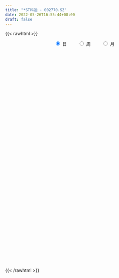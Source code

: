 ```yaml
---
title: "*ST科迪 - 002770.SZ"
date: 2022-05-26T16:55:44+08:00
draft: false
---
```

{{< rawhtml >}}
    <div style="text-align: center">
        <label style="padding: 1rem;"><input style="margin-right: .5rem" type="radio" name="period" value="D" checked onclick="period_change(this)">日</label>
        <label style="padding: 1rem;"><input style="margin-right: .5rem" type="radio" name="period" value="W" onclick="period_change(this)">周</label>
        <label style="padding: 1rem;"><input style="margin-right: .5rem" type="radio" name="period" value="M" onclick="period_change(this)">月</label>
    </div>
    <div id="chart" style="height: 700px;"></div> 
    <script type="text/javascript">
        const D_v = [168601.2,218138.7,307814.3,368670.0,354710.2,299009.5,203333.88,238579.0,275715.15,50615.0,331348.0,201659.7,149777.2,147146.2,194572.8,158052.43,66102.0,224620.72,128898.9,191070.9,99382.6,76929.7,175566.52,99431.6,132777.8,96941.7,96250.2,125058.7,139325.8,190133.6,111905.7,143999.5,133105.3,250580.22,255108.6,124497.6,126776.0,140680.9,125120.2,205836.2,156784.8,168699.6,28488.0,509332.7,363238.52,281366.3,182934.1,169193.87,132467.57,100066.39,131909.92,170120.59,160186.07,139781.32,135733.53,162391.92,136300.4,145830.8,141761.34,127126.9,121539.24,72033.54,82866.6,114071.68,113685.11,114493.64,133928.6,122458.84,69357.52,73663.53,97227.86,137299.86,82950.6,94032.9,65564.3,72502.3,94495.8,72426.2,104722.8,81640.3,95528.7,204313.79,122707.39,90309.89,89316.98,146468.8,88565.9,167223.6,162704.07,132994.6,165119.0,127913.0,136342.47,79186.6,147395.2,146753.3,109904.1,116156.0,110666.77,499272.0,189247.57,145807.3,91955.3,155148.5,155846.8,187959.94,189709.0,116662.0,148745.4,58682.61,61249.9,78618.8,151590.0,105430.2,142072.6,298716.31,189745.1,139055.3,261366.81,177215.0,153094.0,310816.54,190075.2,300214.24,320401.88,222454.94,299374.2,168365.3,246074.8,194334.8,272962.24,190723.98,680981.72,241319.99,511195.08,507924.8,328240.9,215330.01,364817.2,257218.1,285819.72,207217.42,134721.9,255265.02,261007.2,190302.79,142280.3,159576.32,146644.6,416161.07,181117.82,235989.62,168796.8,240810.38,229013.3,264846.0,149151.2,154050.24,151575.8,145563.56,118041.4,161467.6,108070.4,149748.3,78798.64,94806.4,330686.84,163727.88,110142.0,116927.0,88043.0,167251.1,43488.1,9464.1,774193.41,409714.59,169096.31,404210.25,110161.0,463837.7,92554.6,420183.0,240533.0,369119.58,272501.16,233243.9,143300.3,91344.6,231672.11,137705.9,167882.1,272788.0,105880.9,145771.7,90220.3,96429.9,181329.4,219424.4,107076.2,93128.1,152504.6,84472.8,74802.2,103892.88,121636.96,157196.1,80186.66,76431.5,103446.2,77467.6,51424.0,100403.96,75209.8,119622.4,134850.1,128973.76,108462.7,61278.8,106512.0,108631.7,91895.4,86651.5,87331.3,71639.0,59281.0,77479.4,66365.3,58977.9,106598.1,143229.7,92432.1,91098.2,57914.3,239674.5,194212.1,117495.6,71011.4,76689.0,63510.9,86065.3,55464.7,90997.2,73328.7,164294.2,141304.59,37917.36,192307.6,153578.2,161454.89,207799.4]
const D_histogram = [0.0,0.0031908832,0.0113980893,0.0133587426,0.0176527161,0.012933012,0.0059725303,-0.0020411601,-0.0109284147,-0.0217869398,-0.0230513142,-0.0220125013,-0.0188962041,-0.0158744263,-0.0111195872,-0.0055024114,-0.0072847801,-0.0135950015,-0.015999649,-0.0208992495,-0.0213145697,-0.0182107013,-0.0168513374,-0.0153418945,-0.0112298385,-0.0082291874,-0.0047873331,-0.000600281,0.0019211928,0.0077293921,0.0095319654,0.0118985539,0.0144674765,0.0214628132,0.0199679125,0.0202042927,0.0214673652,0.0194297478,0.0192149127,0.0220245595,0.0239797017,0.0233275807,0.0280422375,0.0294278564,0.0336926034,0.0279743952,0.0187877694,0.0123332001,0.0027958669,-0.0011601493,-0.0020460558,0.000957957,-0.0001413292,0.0007127012,0.0008301087,0.0023922984,0.0009436447,-0.0048710638,-0.0067246457,-0.0085356822,-0.0121201897,-0.0146862146,-0.0145313562,-0.0164751587,-0.018956737,-0.0203257348,-0.0240701804,-0.0284141831,-0.027736082,-0.0264352611,-0.0183703051,-0.0115520419,-0.0071226301,-0.0018537608,0.00111658,0.0037643459,0.006062548,0.0073691805,0.0073308479,0.0064348182,0.0063098591,0.0079367144,0.0099200246,0.0088092925,0.0083501294,0.0108571021,0.011876143,0.0150729722,0.0168801531,0.0183212971,0.0149484749,0.0099774434,0.006795241,0.0048855705,0.0019479414,0.0017064466,0.0018872533,0.002318971,0.002880038,-0.0035337406,-0.0063168227,-0.0073021402,-0.0077305351,-0.0103224918,-0.0141111253,-0.0101227479,-0.0078276626,-0.0066963714,-0.0095294486,-0.0108480213,-0.0117616619,-0.0097940906,-0.0035487456,0.0012294623,0.0029202834,0.0102388183,0.0098287065,0.0090407621,0.0125039357,0.012039817,0.0103873896,0.0131585144,0.0134215651,0.0190881665,0.0175902242,0.0129164709,0.0026386876,-0.0010461793,0.0015113473,-0.0017286788,0.0024202917,0.0116157066,0.0170838553,0.0262720051,0.0378884191,0.0362916289,0.0302431086,0.0318632996,0.0253690015,0.0198149093,0.0087143461,0.00427206,-0.0002410483,0.0037348836,0.0070710542,0.0034334646,-0.0024777501,-0.0056694461,-0.0114436012,-0.0223366784,-0.0275199576,-0.0275136531,-0.026744946,-0.0229250129,-0.0147879204,-0.0158249506,-0.0167781224,-0.013761466,-0.0128506076,-0.0139162587,-0.0154949899,-0.0185535872,-0.018508052,-0.0222206997,-0.0216618688,-0.0190438575,-0.0228871472,-0.0273357359,-0.0274009718,-0.022738405,-0.0178578438,-0.0130557932,-0.0021431598,0.0126704715,0.0284855625,0.030632662,0.0380704429,0.0489858259,0.0613970515,0.0624681096,0.0683582024,0.0672315527,0.0533164749,0.0326319671,0.0253070456,0.0139184257,0.0075679889,-0.0004143741,-0.0051711439,-0.003177794,-0.0047089715,-0.0153781979,-0.0196934483,-0.0152878153,-0.0126321511,-0.0060783434,-0.0012400223,-0.0053858613,-0.0111041306,-0.0149301926,-0.0224410714,-0.0228821686,-0.0220076708,-0.0209424428,-0.021042131,-0.0262860175,-0.0254849106,-0.0253460654,-0.021742763,-0.0180218707,-0.0156576084,-0.0167846138,-0.0180880131,-0.0225833035,-0.0294302634,-0.024561665,-0.0208455169,-0.021189881,-0.0284801837,-0.0288279816,-0.0241022383,-0.0125602354,-0.0043422994,0.0039239815,0.0098637584,0.0089060603,0.0100368302,0.0079272222,0.0147281322,0.0190657794,0.0177595999,0.0212402699,0.0236613111,0.0265137071,0.0307028636,0.0258676457,0.0225905802,0.0159431987,0.0106863806,0.0046378254,0.0022285893,0.0047743311,0.0064523637,-0.0020887881,-0.0153062715,-0.0147726044,-0.0222068812,-0.0335568032,-0.0466895114,-0.0480194261]
const D_fast = [0.0,0.003988604,0.0150453324,0.0203456714,0.029052824,0.0275663728,0.0220990237,0.0135750433,0.001955685,-0.0143495751,-0.021376778,-0.0258410905,-0.0274488443,-0.0283956731,-0.0264207307,-0.0221791578,-0.0257827215,-0.0354916933,-0.0418962531,-0.052020666,-0.0577646286,-0.0592134354,-0.0620669059,-0.0643929366,-0.0630883403,-0.062144986,-0.059899965,-0.0558629831,-0.0528612112,-0.0451206638,-0.0409350992,-0.0355938722,-0.0294080805,-0.0170470404,-0.013549963,-0.0082625096,-0.0016325959,0.0011872237,0.0057761168,0.0140919035,0.0220419711,0.0272217452,0.0389469614,0.0476895444,0.0603774422,0.0616528329,0.0571631495,0.0537918801,0.0449535137,0.0407074601,0.0393100397,0.0425535417,0.0414189232,0.042451129,0.0427760636,0.0449363279,0.0437235854,0.0366911109,0.0331563676,0.0292114106,0.0225968556,0.0163592771,0.0128812965,0.0068187043,-0.0004020583,-0.0068524898,-0.0166144805,-0.0280620289,-0.0343179483,-0.0396259427,-0.036153563,-0.0322233103,-0.029574556,-0.0247691269,-0.0215196411,-0.0179307887,-0.0141169496,-0.010968022,-0.0091736427,-0.0084609677,-0.0070084621,-0.0033974282,0.0010658881,0.0021574791,0.0037858484,0.0090070967,0.0129951733,0.0199602456,0.0259874647,0.032008933,0.0323732295,0.0298965589,0.0284131667,0.0277248889,0.0252742451,0.0254593619,0.026111982,0.0271234425,0.0284045189,0.0211073051,0.0167450174,0.0139341649,0.0115731362,0.0064005565,-0.0009158583,0.0005418321,0.0008800017,0.0003372001,-0.0048782393,-0.0089088173,-0.0127628734,-0.0132438247,-0.0078856661,-0.0028000927,-0.0003792007,0.0094990388,0.0115461036,0.0130183497,0.0196075072,0.0221533428,0.0230977627,0.0291585161,0.0327769581,0.0432156011,0.0461152149,0.0446705793,0.0350524679,0.0311060562,0.0340414197,0.0303692238,0.0351232673,0.0472226088,0.0569617213,0.0727178725,0.0938063912,0.1012825083,0.1027947651,0.112380781,0.1122287333,0.1116283684,0.1027063918,0.0993321207,0.0947587502,0.099668403,0.1047723372,0.1019931137,0.0954624615,0.090853404,0.0822183486,0.0657411018,0.0536778332,0.0468057244,0.040888195,0.0389768749,0.0434169873,0.0384237194,0.033276017,0.0328523069,0.0305505135,0.0260057977,0.0205533189,0.0128563248,0.0082748471,-0.0009929755,-0.0058496118,-0.0079925649,-0.0175576414,-0.028840164,-0.0357556429,-0.0367776774,-0.0363615771,-0.0348234748,-0.0244466314,-0.0064653823,0.0164710994,0.0262763645,0.043231756,0.0663935955,0.094154084,0.1108421696,0.133821813,0.1495030514,0.1489170923,0.1363905763,0.1353924161,0.1274834027,0.1230249632,0.1149390066,0.1088894509,0.1100883522,0.1073799318,0.092866156,0.0836275435,0.0842112227,0.0837088491,0.088743071,0.0932713865,0.0877790822,0.0792847802,0.0717261701,0.0586050234,0.052443384,0.0478159642,0.0436455815,0.0382853606,0.0264699697,0.0208998489,0.0147021777,0.0128697894,0.0120852141,0.0105350743,0.0052119154,-0.0006134872,-0.0107546034,-0.0249591292,-0.026230947,-0.0277261781,-0.0333680125,-0.0477783611,-0.0553331544,-0.0566329708,-0.0482310266,-0.0410986655,-0.0318513893,-0.0234456727,-0.0221768557,-0.0185368783,-0.0186646808,-0.0081817377,0.0009223543,0.0040560748,0.0128468122,0.0211831813,0.030664004,0.0425288765,0.0441605699,0.0465311495,0.0438695677,0.0412843447,0.0363952459,0.0345431571,0.0382824817,0.0415736052,0.0325102563,0.0154662051,0.0123067211,-0.000679276,-0.0204183988,-0.0452234848,-0.0585582561]
const D_slow = [0.0,0.0007977208,0.0036472431,0.0069869288,0.0114001078,0.0146333608,0.0161264934,0.0156162034,0.0128840997,0.0074373647,0.0016745362,-0.0038285892,-0.0085526402,-0.0125212468,-0.0153011435,-0.0166767464,-0.0184979414,-0.0218966918,-0.025896604,-0.0311214164,-0.0364500589,-0.0410027342,-0.0452155685,-0.0490510421,-0.0518585018,-0.0539157986,-0.0551126319,-0.0552627021,-0.0547824039,-0.0528500559,-0.0504670646,-0.0474924261,-0.043875557,-0.0385098537,-0.0335178755,-0.0284668024,-0.0230999611,-0.0182425241,-0.0134387959,-0.0079326561,-0.0019377306,0.0038941645,0.0109047239,0.018261688,0.0266848389,0.0336784377,0.03837538,0.04145868,0.0421576468,0.0418676094,0.0413560955,0.0415955847,0.0415602524,0.0417384277,0.0419459549,0.0425440295,0.0427799407,0.0415621747,0.0398810133,0.0377470928,0.0347170453,0.0310454917,0.0274126526,0.023293863,0.0185546787,0.013473245,0.0074556999,0.0003521542,-0.0065818663,-0.0131906816,-0.0177832579,-0.0206712684,-0.0224519259,-0.0229153661,-0.0226362211,-0.0216951346,-0.0201794976,-0.0183372025,-0.0165044905,-0.014895786,-0.0133183212,-0.0113341426,-0.0088541364,-0.0066518133,-0.004564281,-0.0018500055,0.0011190303,0.0048872734,0.0091073116,0.0136876359,0.0174247546,0.0199191155,0.0216179257,0.0228393184,0.0233263037,0.0237529154,0.0242247287,0.0248044714,0.0255244809,0.0246410458,0.0230618401,0.0212363051,0.0193036713,0.0167230483,0.013195267,0.01066458,0.0087076644,0.0070335715,0.0046512094,0.001939204,-0.0010012115,-0.0034497341,-0.0043369205,-0.0040295549,-0.0032994841,-0.0007397795,0.0017173971,0.0039775876,0.0071035715,0.0101135258,0.0127103732,0.0160000018,0.019355393,0.0241274346,0.0285249907,0.0317541084,0.0324137803,0.0321522355,0.0325300723,0.0320979026,0.0327029756,0.0356069022,0.039877866,0.0464458673,0.0559179721,0.0649908793,0.0725516565,0.0805174814,0.0868597318,0.0918134591,0.0939920456,0.0950600606,0.0949997986,0.0959335195,0.097701283,0.0985596491,0.0979402116,0.0965228501,0.0936619498,0.0880777802,0.0811977908,0.0743193775,0.067633141,0.0619018878,0.0582049077,0.05424867,0.0500541394,0.0466137729,0.043401121,0.0399220564,0.0360483089,0.0314099121,0.0267828991,0.0212277242,0.015812257,0.0110512926,0.0053295058,-0.0015044282,-0.0083546711,-0.0140392724,-0.0185037333,-0.0217676816,-0.0223034716,-0.0191358537,-0.0120144631,-0.0043562976,0.0051613131,0.0174077696,0.0327570325,0.0483740599,0.0654636105,0.0822714987,0.0956006174,0.1037586092,0.1100853706,0.113564977,0.1154569742,0.1153533807,0.1140605947,0.1132661462,0.1120889034,0.1082443539,0.1033209918,0.099499038,0.0963410002,0.0948214144,0.0945114088,0.0931649435,0.0903889108,0.0866563627,0.0810460948,0.0753255527,0.069823635,0.0645880243,0.0593274915,0.0527559872,0.0463847595,0.0400482431,0.0346125524,0.0301070847,0.0261926826,0.0219965292,0.0174745259,0.0118287,0.0044711342,-0.001669282,-0.0068806613,-0.0121781315,-0.0192981774,-0.0265051728,-0.0325307324,-0.0356707913,-0.0367563661,-0.0357753707,-0.0333094311,-0.0310829161,-0.0285737085,-0.026591903,-0.0229098699,-0.0181434251,-0.0137035251,-0.0083934576,-0.0024781298,0.0041502969,0.0118260128,0.0182929243,0.0239405693,0.027926369,0.0305979641,0.0317574205,0.0323145678,0.0335081506,0.0351212415,0.0345990445,0.0307724766,0.0270793255,0.0215276052,0.0131384044,0.0014660265,-0.01053883]
const D_data = [['2021-04-19', 1.9, 1.91, 1.88, 1.95],['2021-04-20', 1.9, 1.96, 1.9, 1.98],['2021-04-21', 1.96, 2.06, 1.95, 2.06],['2021-04-22', 2.07, 2.02, 1.99, 2.09],['2021-04-23', 2.01, 2.08, 1.98, 2.12],['2021-04-26', 2.05, 1.98, 1.98, 2.12],['2021-04-27', 1.96, 1.93, 1.91, 1.99],['2021-04-28', 1.92, 1.88, 1.84, 1.92],['2021-04-29', 1.85, 1.82, 1.8, 1.87],['2021-05-06', 1.73, 1.73, 1.73, 1.73],['2021-05-07', 1.68, 1.8, 1.68, 1.81],['2021-05-10', 1.78, 1.81, 1.77, 1.86],['2021-05-11', 1.79, 1.83, 1.77, 1.85],['2021-05-12', 1.81, 1.83, 1.79, 1.87],['2021-05-13', 1.83, 1.86, 1.8, 1.88],['2021-05-14', 1.85, 1.89, 1.85, 1.91],['2021-05-17', 1.84, 1.8, 1.8, 1.87],['2021-05-18', 1.76, 1.71, 1.71, 1.8],['2021-05-19', 1.7, 1.72, 1.7, 1.76],['2021-05-20', 1.73, 1.65, 1.63, 1.73],['2021-05-21', 1.66, 1.67, 1.64, 1.69],['2021-05-24', 1.67, 1.7, 1.66, 1.71],['2021-05-25', 1.7, 1.67, 1.62, 1.7],['2021-05-26', 1.65, 1.66, 1.64, 1.67],['2021-05-27', 1.65, 1.69, 1.64, 1.72],['2021-05-28', 1.68, 1.68, 1.67, 1.71],['2021-05-31', 1.67, 1.69, 1.66, 1.7],['2021-06-01', 1.68, 1.71, 1.67, 1.72],['2021-06-02', 1.7, 1.7, 1.67, 1.73],['2021-06-03', 1.7, 1.76, 1.69, 1.79],['2021-06-04', 1.75, 1.73, 1.72, 1.77],['2021-06-07', 1.71, 1.75, 1.71, 1.78],['2021-06-08', 1.75, 1.77, 1.74, 1.81],['2021-06-09', 1.79, 1.86, 1.76, 1.86],['2021-06-10', 1.89, 1.78, 1.77, 1.89],['2021-06-11', 1.77, 1.81, 1.77, 1.85],['2021-06-15', 1.82, 1.84, 1.81, 1.87],['2021-06-16', 1.84, 1.81, 1.8, 1.88],['2021-06-17', 1.82, 1.84, 1.8, 1.87],['2021-06-18', 1.84, 1.9, 1.83, 1.92],['2021-06-21', 1.87, 1.92, 1.85, 1.95],['2021-06-22', 1.93, 1.91, 1.89, 1.96],['2021-06-23', 2.01, 2.01, 2.01, 2.01],['2021-06-24', 2.05, 2.01, 2.0, 2.11],['2021-06-25', 1.98, 2.09, 1.92, 2.11],['2021-06-28', 2.08, 1.99, 1.99, 2.09],['2021-06-29', 1.95, 1.93, 1.92, 2.01],['2021-06-30', 1.92, 1.94, 1.89, 1.96],['2021-07-01', 1.93, 1.87, 1.86, 1.95],['2021-07-02', 1.89, 1.91, 1.86, 1.91],['2021-07-05', 1.91, 1.94, 1.89, 1.97],['2021-07-06', 1.93, 2.0, 1.93, 2.0],['2021-07-07', 1.99, 1.96, 1.95, 1.99],['2021-07-08', 1.96, 1.99, 1.95, 2.02],['2021-07-09', 1.98, 1.99, 1.97, 2.0],['2021-07-12', 1.98, 2.02, 1.95, 2.03],['2021-07-13', 2.01, 1.99, 1.97, 2.02],['2021-07-14', 1.99, 1.92, 1.92, 1.99],['2021-07-15', 1.92, 1.95, 1.91, 1.96],['2021-07-16', 1.97, 1.94, 1.93, 2.0],['2021-07-19', 1.93, 1.9, 1.87, 1.94],['2021-07-20', 1.88, 1.89, 1.88, 1.92],['2021-07-21', 1.9, 1.91, 1.89, 1.93],['2021-07-22', 1.9, 1.87, 1.86, 1.91],['2021-07-23', 1.86, 1.84, 1.83, 1.88],['2021-07-26', 1.83, 1.83, 1.82, 1.88],['2021-07-27', 1.85, 1.77, 1.76, 1.85],['2021-07-28', 1.76, 1.72, 1.7, 1.77],['2021-07-29', 1.72, 1.75, 1.71, 1.76],['2021-07-30', 1.75, 1.74, 1.72, 1.75],['2021-08-02', 1.79, 1.83, 1.78, 1.83],['2021-08-03', 1.88, 1.84, 1.83, 1.88],['2021-08-04', 1.83, 1.83, 1.81, 1.86],['2021-08-05', 1.83, 1.86, 1.81, 1.88],['2021-08-06', 1.85, 1.85, 1.83, 1.87],['2021-08-09', 1.84, 1.86, 1.82, 1.86],['2021-08-10', 1.85, 1.87, 1.83, 1.9],['2021-08-11', 1.87, 1.87, 1.85, 1.88],['2021-08-12', 1.87, 1.86, 1.83, 1.87],['2021-08-13', 1.85, 1.85, 1.83, 1.87],['2021-08-16', 1.84, 1.86, 1.83, 1.87],['2021-08-17', 1.85, 1.89, 1.84, 1.93],['2021-08-18', 1.87, 1.91, 1.86, 1.93],['2021-08-19', 1.9, 1.88, 1.87, 1.91],['2021-08-20', 1.88, 1.89, 1.84, 1.89],['2021-08-23', 1.88, 1.94, 1.87, 1.97],['2021-08-24', 1.94, 1.94, 1.92, 1.96],['2021-08-25', 1.93, 1.99, 1.92, 2.0],['2021-08-26', 1.99, 2.0, 1.98, 2.04],['2021-08-27', 2.01, 2.02, 1.97, 2.02],['2021-08-30', 2.02, 1.97, 1.95, 2.03],['2021-08-31', 1.97, 1.94, 1.93, 1.97],['2021-09-01', 1.94, 1.95, 1.92, 1.97],['2021-09-02', 1.94, 1.96, 1.93, 1.97],['2021-09-03', 1.95, 1.94, 1.92, 1.97],['2021-09-06', 1.94, 1.97, 1.93, 2.01],['2021-09-07', 1.97, 1.98, 1.95, 2.0],['2021-09-08', 1.98, 1.99, 1.96, 2.0],['2021-09-09', 1.98, 2.0, 1.97, 2.03],['2021-09-10', 1.95, 1.9, 1.9, 1.99],['2021-09-13', 1.89, 1.92, 1.88, 1.96],['2021-09-14', 1.94, 1.93, 1.91, 1.94],['2021-09-15', 1.93, 1.93, 1.9, 1.94],['2021-09-16', 1.94, 1.89, 1.89, 1.96],['2021-09-17', 1.9, 1.85, 1.81, 1.9],['2021-09-22', 1.88, 1.94, 1.85, 1.94],['2021-09-23', 2.0, 1.93, 1.92, 2.0],['2021-09-24', 1.92, 1.92, 1.89, 1.95],['2021-09-27', 1.93, 1.86, 1.82, 1.93],['2021-09-28', 1.86, 1.86, 1.83, 1.87],['2021-09-29', 1.84, 1.85, 1.84, 1.88],['2021-09-30', 1.85, 1.88, 1.85, 1.89],['2021-10-08', 1.88, 1.95, 1.86, 1.96],['2021-10-11', 1.94, 1.96, 1.93, 1.98],['2021-10-12', 1.96, 1.94, 1.92, 1.99],['2021-10-13', 1.95, 2.04, 1.94, 2.04],['2021-10-14', 2.03, 1.97, 1.94, 2.03],['2021-10-15', 1.95, 1.97, 1.95, 1.99],['2021-10-18', 1.98, 2.04, 1.95, 2.07],['2021-10-19', 2.03, 2.01, 2.01, 2.09],['2021-10-20', 2.0, 2.0, 1.98, 2.05],['2021-10-21', 2.01, 2.07, 1.97, 2.1],['2021-10-22', 2.05, 2.06, 2.03, 2.09],['2021-10-25', 2.07, 2.16, 2.05, 2.16],['2021-10-26', 2.18, 2.1, 2.09, 2.22],['2021-10-27', 2.13, 2.06, 2.06, 2.16],['2021-10-28', 2.06, 1.96, 1.96, 2.09],['2021-10-29', 1.95, 2.01, 1.94, 2.01],['2021-11-01', 2.08, 2.09, 2.05, 2.11],['2021-11-02', 2.07, 2.02, 2.02, 2.09],['2021-11-03', 2.01, 2.12, 2.01, 2.12],['2021-11-04', 2.11, 2.23, 2.1, 2.23],['2021-11-05', 2.32, 2.24, 2.23, 2.34],['2021-11-08', 2.23, 2.35, 2.21, 2.35],['2021-11-09', 2.47, 2.47, 2.39, 2.47],['2021-11-10', 2.45, 2.37, 2.36, 2.54],['2021-11-11', 2.38, 2.33, 2.31, 2.44],['2021-11-12', 2.32, 2.45, 2.31, 2.45],['2021-11-15', 2.45, 2.37, 2.33, 2.52],['2021-11-16', 2.35, 2.38, 2.34, 2.44],['2021-11-17', 2.36, 2.29, 2.26, 2.4],['2021-11-18', 2.29, 2.35, 2.29, 2.39],['2021-11-19', 2.34, 2.34, 2.32, 2.37],['2021-11-22', 2.32, 2.46, 2.3, 2.46],['2021-11-23', 2.45, 2.49, 2.41, 2.54],['2021-11-24', 2.48, 2.42, 2.41, 2.51],['2021-11-25', 2.41, 2.38, 2.37, 2.44],['2021-11-26', 2.39, 2.4, 2.36, 2.46],['2021-11-29', 2.35, 2.35, 2.33, 2.39],['2021-11-30', 2.3, 2.24, 2.23, 2.34],['2021-12-01', 2.22, 2.26, 2.22, 2.28],['2021-12-02', 2.24, 2.3, 2.23, 2.36],['2021-12-03', 2.31, 2.3, 2.26, 2.31],['2021-12-06', 2.29, 2.34, 2.28, 2.42],['2021-12-07', 2.37, 2.42, 2.33, 2.44],['2021-12-08', 2.41, 2.32, 2.31, 2.42],['2021-12-09', 2.29, 2.31, 2.28, 2.34],['2021-12-10', 2.31, 2.36, 2.31, 2.4],['2021-12-13', 2.37, 2.34, 2.31, 2.41],['2021-12-14', 2.32, 2.31, 2.26, 2.33],['2021-12-15', 2.3, 2.29, 2.27, 2.32],['2021-12-16', 2.29, 2.25, 2.22, 2.3],['2021-12-17', 2.25, 2.27, 2.22, 2.3],['2021-12-20', 2.24, 2.2, 2.18, 2.27],['2021-12-21', 2.21, 2.23, 2.19, 2.25],['2021-12-22', 2.23, 2.25, 2.22, 2.29],['2021-12-23', 2.26, 2.15, 2.14, 2.26],['2021-12-24', 2.14, 2.1, 2.08, 2.15],['2021-12-27', 2.09, 2.12, 2.09, 2.16],['2021-12-28', 2.13, 2.17, 2.11, 2.2],['2021-12-29', 2.16, 2.18, 2.15, 2.21],['2021-12-30', 2.18, 2.19, 2.14, 2.24],['2021-12-31', 2.3, 2.3, 2.3, 2.3],['2022-01-04', 2.42, 2.42, 2.42, 2.42],['2022-01-05', 2.54, 2.53, 2.44, 2.54],['2022-01-06', 2.5, 2.43, 2.41, 2.57],['2022-01-07', 2.45, 2.55, 2.44, 2.55],['2022-01-10', 2.59, 2.68, 2.54, 2.68],['2022-01-11', 2.76, 2.81, 2.72, 2.81],['2022-01-12', 2.87, 2.76, 2.72, 2.93],['2022-01-13', 2.82, 2.9, 2.81, 2.9],['2022-01-14', 3.0, 2.89, 2.83, 3.05],['2022-01-17', 2.8, 2.75, 2.75, 2.82],['2022-01-18', 2.77, 2.62, 2.61, 2.82],['2022-01-19', 2.6, 2.75, 2.58, 2.75],['2022-01-20', 2.7, 2.68, 2.63, 2.74],['2022-01-21', 2.68, 2.72, 2.6, 2.74],['2022-01-24', 2.67, 2.68, 2.65, 2.72],['2022-01-25', 2.78, 2.7, 2.7, 2.81],['2022-01-26', 2.67, 2.79, 2.63, 2.8],['2022-01-27', 2.78, 2.76, 2.76, 2.88],['2022-01-28', 2.71, 2.62, 2.62, 2.74],['2022-02-07', 2.66, 2.66, 2.61, 2.7],['2022-02-08', 2.63, 2.77, 2.62, 2.78],['2022-02-09', 2.75, 2.77, 2.74, 2.81],['2022-02-10', 2.74, 2.85, 2.74, 2.87],['2022-02-11', 2.83, 2.87, 2.81, 2.95],['2022-02-14', 2.87, 2.77, 2.73, 2.93],['2022-02-15', 2.75, 2.73, 2.72, 2.79],['2022-02-16', 2.72, 2.73, 2.7, 2.76],['2022-02-17', 2.73, 2.65, 2.64, 2.73],['2022-02-18', 2.64, 2.71, 2.62, 2.75],['2022-02-21', 2.7, 2.72, 2.68, 2.74],['2022-02-22', 2.77, 2.72, 2.7, 2.8],['2022-02-23', 2.7, 2.7, 2.63, 2.72],['2022-02-24', 2.68, 2.61, 2.58, 2.7],['2022-02-25', 2.62, 2.66, 2.62, 2.67],['2022-02-28', 2.66, 2.64, 2.61, 2.66],['2022-03-01', 2.63, 2.68, 2.62, 2.72],['2022-03-02', 2.68, 2.69, 2.66, 2.73],['2022-03-03', 2.69, 2.68, 2.67, 2.7],['2022-03-04', 2.67, 2.63, 2.59, 2.67],['2022-03-07', 2.61, 2.61, 2.6, 2.68],['2022-03-08', 2.61, 2.54, 2.49, 2.64],['2022-03-09', 2.53, 2.46, 2.41, 2.57],['2022-03-10', 2.5, 2.58, 2.48, 2.58],['2022-03-11', 2.55, 2.57, 2.5, 2.6],['2022-03-14', 2.53, 2.51, 2.5, 2.58],['2022-03-15', 2.51, 2.38, 2.38, 2.52],['2022-03-16', 2.41, 2.42, 2.32, 2.45],['2022-03-17', 2.43, 2.47, 2.43, 2.54],['2022-03-18', 2.47, 2.58, 2.45, 2.59],['2022-03-21', 2.56, 2.58, 2.54, 2.63],['2022-03-22', 2.57, 2.62, 2.56, 2.64],['2022-03-23', 2.61, 2.63, 2.6, 2.65],['2022-03-24', 2.6, 2.56, 2.55, 2.61],['2022-03-25', 2.55, 2.59, 2.53, 2.6],['2022-03-28', 2.57, 2.55, 2.52, 2.58],['2022-03-29', 2.66, 2.68, 2.6, 2.68],['2022-03-30', 2.75, 2.69, 2.66, 2.79],['2022-03-31', 2.67, 2.64, 2.63, 2.7],['2022-04-01', 2.64, 2.72, 2.63, 2.74],['2022-04-06', 2.71, 2.74, 2.69, 2.75],['2022-04-07', 2.87, 2.78, 2.78, 2.88],['2022-04-08', 2.74, 2.84, 2.67, 2.87],['2022-04-11', 2.81, 2.75, 2.73, 2.87],['2022-04-12', 2.75, 2.77, 2.71, 2.79],['2022-04-13', 2.76, 2.72, 2.7, 2.77],['2022-04-14', 2.7, 2.72, 2.7, 2.78],['2022-04-15', 2.71, 2.69, 2.63, 2.72],['2022-04-18', 2.68, 2.72, 2.66, 2.73],['2022-04-19', 2.72, 2.79, 2.7, 2.81],['2022-04-20', 2.78, 2.8, 2.76, 2.86],['2022-04-21', 2.68, 2.66, 2.66, 2.73],['2022-04-22', 2.53, 2.54, 2.53, 2.58],['2022-04-25', 2.67, 2.67, 2.67, 2.67],['2022-04-26', 2.67, 2.54, 2.54, 2.73],['2022-04-27', 2.47, 2.42, 2.41, 2.5],['2022-04-28', 2.3, 2.3, 2.3, 2.43],['2022-04-29', 2.26, 2.37, 2.26, 2.42]]
const W_v = [189670.48,218995.2,1130076.1399999999,354152.66,261611.19,224855.96,115108.41,256100.27,159696.45,118393.98,80246.32,372159.09,144340.53,163024.06,72930.61,165227.52,255012.14,328371.56,359581.76,353002.66,283554.51,351333.33,279821.99,253150.95,988576.22,537945.97,331849.13,459524.29,583683.8400000001,535870.92,331522.89,226556.77,360483.33,245270.91,438207.4500000001,651408.36,501511.83,490383.46,221004.73,165532.9,284677.09,109865.66,91934.1,197687.98,141630.41,155994.23,321067.47,243627.16,252410.3,273303.78,122531.3,61827.7,57944.16,450830.94,858704.09,692808.2,2111112.3599999999,1245691.7200000002,603627.02,1339253.3500000001,1088350.9399999999,708072.87,636337.87,533128.49,604536.3999999999,424587.24,300111.33,360883.38,275122.05,503328.8,406100.95,626718.3,813742.72,789268.38,488124.24,397050.87,290687.89,199490.17,395033.16,232324.45,662131.8400000001,515118.51,772336.59,560832.21,650109.23,2076729.9700000002,2352248.7599999998,2454188.9199999999,1527344.05,1019427.8,700795.23,1020988.3300000001,195781.79,929262.03,831646.14,217238.63,1682512.0499999998,1674037.49,1213158.5099999998,777160.42,585782.5,521374.14,437919.65,612922.26,1420358.8200000001,794144.4300000001,521610.3300000001,413664.6800000001,385407.34,991129.8600000001,494087.53,1381582.1699999999,967732.29,1010242.1500000001,786524.41,844777.26,772827.3200000001,120905.57,1413087.6400000001,2152233.2799999998,2787782.4900000002,2819746.5800000001,1211851.24,632398.6900000001,766348.66,447998.17,500481.39,911274.03,1345396.6700000002,1351775.6899999999,809520.2000000001,1042880.0,607665.89,484537.26,679891.66,775854.87,907943.6299999999,1274428.8599999999,1459050.0299999998,1751607.1800000002,801021.16,1375881.4099999999,6216213.25,6426133.6699999999,6575542.1699999999,7562537.959999999,3159051.7000000002,1746884.1599999999,2867289.1299999999,3398530.2599999998,6059459.0600000005,5988512.2199999997,2416100.3399999999,2800929.1600000001,714836.6000000001,86585.0,3602908.2399999998,2278461.6899999999,1946055.7399999998,1665281.4300000002,1724068.6200000001,1292055.1699999999,1356472.78,1428620.3100000001,1529448.27,1393371.8899999999,660276.3,493945.98,209739.9,80742.8,442497.5,305240.78,751558.4199999999,1487527.55,2374948.73,1731750.23,1241449.78,680164.48,606926.96,955039.72,1026984.85,575145.72,1189598.79,893499.5699999999,608491.96,647680.0600000001,745326.99,241208.14,261371.32,1004158.8,1917201.5600000001,1033738.6,838145.0800000001,1199270.3700000001,1117049.3899999999,529650.6899999999,848943.6499999999,1417934.3999999999,1016637.53,381963.0,851208.3300000001,710075.12,581647.3199999999,662673.9999999999,907291.22,598413.3,1226543.6200000001,866028.2300000001,737731.4300000001,713411.36,504196.17,513902.13,477075.52,425787.4,602176.75,697956.97,655956.27,982752.17,738005.47,494330.94,347296.71,151590.0,875019.51,1092567.55,1310810.5600000001,1585077.54,1804010.78,1249794.3399999999,1008431.6300000001,1148709.9099999999,1037871.1199999999,684718.76,817768.0599999999,525851.2,1362468.4100000001,1490946.55,1258697.9399999999,901392.71,619632.2000000001,656606.1,537714.8,409173.2600000001,567118.76,454969.4,362095.9999999999,492336.0000000001,491800.9,414772.2,525389.39,753057.4500000001]
const W_histogram = [0.0,-0.0115956695,0.0013244147,-0.0008981884,-0.005199016,-0.0281341311,-0.0349661973,-0.0316055748,-0.0411760049,-0.048644882,-0.0483271923,-0.0493343433,-0.0493537617,-0.0532737457,-0.0579905894,-0.0399615833,-0.0227804333,-0.0203620103,-0.0152792263,0.0019760351,0.0051152492,-0.0096081696,-0.0126401406,-0.0182523425,0.0038974371,0.0138598723,0.0251066023,0.0421912804,0.0638323045,0.0719052814,0.0696170123,0.0702727215,0.0706773538,0.0675897239,0.0673753787,0.0662924474,0.0582528296,0.005100436,-0.0394489007,-0.0641957888,-0.0687629673,-0.0729216484,-0.0776972912,-0.0874865577,-0.0807646146,-0.0821713495,-0.0814622101,-0.0754939997,-0.0960455166,-0.0997268216,-0.0924075452,-0.0777345958,-0.0558919213,-0.0628775436,-0.1153556667,-0.1254508502,-0.1100678606,-0.0818111235,-0.0867427927,-0.0581005372,-0.0364277223,-0.0189127266,-0.0162894288,-0.0104197797,-0.0040629181,0.0092506125,0.017960205,0.0036244099,-0.010462001,-0.0039612209,0.0100379543,0.0273420632,0.0546316312,0.0574409931,0.0573217784,0.0596779177,0.0582525259,0.0531289243,0.0452030576,0.0409067499,0.0466308115,0.0506156534,0.0544497204,0.0527970722,0.0609905029,0.0893754602,0.12238729,0.1359828933,0.1408278548,0.1465947798,0.1313645675,0.1320247654,0.1258123788,0.112159563,0.0721011341,0.0402617345,0.0246663862,0.0250936948,0.0101101975,-0.0099665453,-0.0340686119,-0.0441192778,-0.0396682461,-0.0332396387,-0.0106186325,-0.0024759279,-0.0114489822,-0.0186046107,-0.0337762481,-0.067777922,-0.0822888691,-0.1015041113,-0.107113032,-0.0966356699,-0.0789574323,-0.0651707075,-0.0614172364,-0.0595419585,-0.040937547,-0.0057096646,0.013214908,0.0036679359,-0.0142978678,-0.0301842808,-0.0311022513,-0.0301774016,-0.0236099733,-0.0182635861,-0.0056248674,0.0077439377,0.0208518821,0.0292325985,0.0277626555,0.0201322902,0.0051657425,-0.0002244754,0.0089669367,0.0089266197,0.0222271008,0.0252724966,0.0242256643,0.0301862137,0.1065279624,0.1346701477,0.1263523437,0.1285153604,0.0825962368,0.0547077799,0.034990628,0.0079472374,0.0338709923,0.0373123487,0.0302257891,0.029606667,0.0189662991,-0.028711289,-0.0670440105,-0.0986336325,-0.1145433745,-0.1182538358,-0.1093867549,-0.09412818,-0.0760870596,-0.0609032811,-0.0417858105,-0.0364259483,-0.0303143897,-0.0278120276,-0.0250869221,-0.0191169985,-0.0120208442,-0.0077542676,0.0047436231,0.0230111237,0.042608491,0.0517041272,0.0536228292,0.0527348991,0.0429942365,0.0325847183,0.0273328045,0.0178684745,0.0011138804,-0.0078471656,-0.0095211987,-0.0122620067,-0.01422347,-0.0123703306,-0.0030898092,0.0097284167,0.0151354088,0.013664713,0.017501817,0.0301682992,0.035510751,0.0371779993,0.0414749783,0.0528440267,0.0411258659,0.03077388,0.0287706575,0.0122562405,0.0021623291,-0.0008304161,0.0027010193,0.0107685817,0.027613608,0.0254016621,0.0278958261,0.0248490639,0.0152415535,0.0019907963,0.0005483211,-0.0004385275,0.0014656401,0.0108222703,0.0109330941,0.0077708039,0.0020668737,0.0027223112,0.0003031703,0.0031030106,0.0058292794,0.0128204698,0.0131546474,0.0271377839,0.0476045985,0.0505321998,0.0530469221,0.0448393029,0.0404500132,0.029019229,0.0086026392,0.0072171203,0.0210069732,0.0492812787,0.0524926423,0.0441742894,0.0513008957,0.0414523475,0.0284058431,0.0152504516,0.0007671505,-0.0093237321,-0.0161113005,-0.0127777594,-0.0038843063,-0.0091941336,-0.0231069967,-0.0429064284]
const W_fast = [0.0,-0.0144945869,-0.001243399,-0.0036905492,-0.0092911308,-0.0392597786,-0.0548333941,-0.0593741653,-0.0792385967,-0.0988686943,-0.1106328027,-0.1239735395,-0.1363313983,-0.1535698188,-0.1727843098,-0.1647456996,-0.1532596579,-0.1559317374,-0.15466876,-0.1369194898,-0.1325014634,-0.1496269246,-0.1558189307,-0.1659942184,-0.1428700794,-0.1294426762,-0.1119192955,-0.0842867974,-0.0466876972,-0.0206383999,-0.005522416,0.0127014736,0.0307754444,0.0445852455,0.061214745,0.0767049255,0.0832285151,0.0313512305,-0.0230603314,-0.0638561666,-0.085614087,-0.1080031802,-0.1322031458,-0.1638640517,-0.1773332623,-0.1992828345,-0.2189392477,-0.2318445373,-0.2764074332,-0.3050204436,-0.3208030536,-0.325563753,-0.3176940589,-0.340399067,-0.4217161069,-0.4631740029,-0.4753079785,-0.4675040222,-0.4941213896,-0.4800042684,-0.4674383841,-0.45465157,-0.4561006295,-0.4528359253,-0.4474947932,-0.4318686095,-0.4186689657,-0.4320986583,-0.4488005695,-0.4432900945,-0.4267814308,-0.4026418061,-0.3616943303,-0.3445247201,-0.3303134903,-0.3130378716,-0.2999001319,-0.2917415024,-0.2883666046,-0.2824362249,-0.2650544604,-0.2484157051,-0.230969208,-0.2194225882,-0.1959815318,-0.1452527094,-0.0816440571,-0.0340527305,0.0059991946,0.0484148147,0.0660257442,0.0996921335,0.1249328415,0.1393199166,0.1172867712,0.0955128052,0.0860840534,0.0927847858,0.0803288378,0.0577604587,0.0251412391,0.0040607538,-0.0014052761,-0.0032865783,0.0166797698,0.0242034924,0.0123681926,0.0005614113,-0.0230542881,-0.0740004425,-0.1090836068,-0.1536748768,-0.1860620556,-0.1997436109,-0.2018047314,-0.2043106835,-0.2159115214,-0.2289217332,-0.2205517085,-0.1867512422,-0.1645229426,-0.1731529307,-0.1946932014,-0.2181256846,-0.2268192179,-0.2334387186,-0.2327737837,-0.2319932929,-0.2207607912,-0.2054560016,-0.1871350866,-0.1714462206,-0.1659754998,-0.1685727925,-0.1822479046,-0.1876942414,-0.1762610951,-0.1740697571,-0.1552125008,-0.1458489809,-0.1408393972,-0.1273322943,-0.024358555,0.0374511673,0.0607214492,0.0950133059,0.0697432415,0.0555317296,0.0445622348,0.0195056535,0.0538971565,0.0666666,0.0671364877,0.0739190323,0.0680202393,0.0131648289,-0.0419288952,-0.0981769253,-0.142722511,-0.1759964312,-0.1944760391,-0.2027495091,-0.2037301537,-0.2037721954,-0.1951011774,-0.1988478023,-0.2003148412,-0.2047654859,-0.2083121109,-0.207121437,-0.2030304937,-0.200702484,-0.1870186875,-0.162998406,-0.1327489159,-0.110727248,-0.0954028387,-0.083107044,-0.0820991474,-0.084362486,-0.0827811988,-0.0877784102,-0.1042545341,-0.1151773716,-0.1192317044,-0.1250380141,-0.1305553448,-0.1317947881,-0.123286719,-0.1080363889,-0.0988455446,-0.0969000621,-0.0886875039,-0.0684789468,-0.0542588073,-0.0432970592,-0.0286313356,-0.0040512805,-0.0054879749,-0.0081464908,-0.0029570489,-0.0164074058,-0.0259607349,-0.0291610842,-0.0249543938,-0.0141946861,0.0095537423,0.0136922119,0.0231603324,0.0263258362,0.0205287142,0.0077756561,0.0064702612,0.0053737807,0.0076443583,0.0197065561,0.0225506534,0.0213310641,0.0161438524,0.0174798677,0.0151365193,0.0187121123,0.0228957009,0.0330920088,0.0367148483,0.0574824307,0.089850395,0.1054110463,0.121187499,0.1241897056,0.1299129192,0.1257369422,0.1074710122,0.1078897734,0.1269313695,0.1675259948,0.1838605189,0.1865857384,0.2065375687,0.2070521072,0.2011070636,0.1917642851,0.1774727716,0.165050956,0.1542355624,0.1543746637,0.1622970403,0.1546886796,0.1349990673,0.1044730285]
const W_slow = [0.0,-0.0028989174,-0.0025678137,-0.0027923608,-0.0040921148,-0.0111256476,-0.0198671969,-0.0277685906,-0.0380625918,-0.0502238123,-0.0623056104,-0.0746391962,-0.0869776366,-0.1002960731,-0.1147937204,-0.1247841162,-0.1304792246,-0.1355697271,-0.1393895337,-0.1388955249,-0.1376167126,-0.140018755,-0.1431787902,-0.1477418758,-0.1467675165,-0.1433025485,-0.1370258979,-0.1264780778,-0.1105200017,-0.0925436813,-0.0751394282,-0.0575712479,-0.0399019094,-0.0230044784,-0.0061606337,0.0104124781,0.0249756855,0.0262507945,0.0163885693,0.0003396221,-0.0168511197,-0.0350815318,-0.0545058546,-0.076377494,-0.0965686477,-0.117111485,-0.1374770376,-0.1563505375,-0.1803619166,-0.205293622,-0.2283955083,-0.2478291573,-0.2618021376,-0.2775215235,-0.3063604402,-0.3377231527,-0.3652401179,-0.3856928987,-0.4073785969,-0.4219037312,-0.4310106618,-0.4357388434,-0.4398112006,-0.4424161456,-0.4434318751,-0.441119222,-0.4366291707,-0.4357230682,-0.4383385685,-0.4393288737,-0.4368193851,-0.4299838693,-0.4163259615,-0.4019657132,-0.3876352686,-0.3727157892,-0.3581526577,-0.3448704267,-0.3335696623,-0.3233429748,-0.3116852719,-0.2990313585,-0.2854189284,-0.2722196604,-0.2569720347,-0.2346281696,-0.2040313471,-0.1700356238,-0.1348286601,-0.0981799651,-0.0653388233,-0.0323326319,-0.0008795372,0.0271603535,0.0451856371,0.0552510707,0.0614176672,0.0676910909,0.0702186403,0.067727004,0.059209851,0.0481800316,0.03826297,0.0299530604,0.0272984022,0.0266794203,0.0238171747,0.019166022,0.01072196,-0.0062225205,-0.0267947378,-0.0521707656,-0.0789490236,-0.103107941,-0.1228472991,-0.139139976,-0.1544942851,-0.1693797747,-0.1796141615,-0.1810415776,-0.1777378506,-0.1768208666,-0.1803953336,-0.1879414038,-0.1957169666,-0.203261317,-0.2091638103,-0.2137297069,-0.2151359237,-0.2131999393,-0.2079869688,-0.2006788191,-0.1937381553,-0.1887050827,-0.1874136471,-0.1874697659,-0.1852280318,-0.1829963768,-0.1774396016,-0.1711214775,-0.1650650614,-0.157518508,-0.1308865174,-0.0972189805,-0.0656308945,-0.0335020544,-0.0128529952,0.0008239497,0.0095716067,0.0115584161,0.0200261642,0.0293542513,0.0369106986,0.0443123654,0.0490539401,0.0418761179,0.0251151153,0.0004567072,-0.0281791365,-0.0577425954,-0.0850892841,-0.1086213291,-0.1276430941,-0.1428689143,-0.1533153669,-0.162421854,-0.1700004514,-0.1769534583,-0.1832251889,-0.1880044385,-0.1910096495,-0.1929482164,-0.1917623106,-0.1860095297,-0.175357407,-0.1624313752,-0.1490256679,-0.1358419431,-0.125093384,-0.1169472044,-0.1101140033,-0.1056468846,-0.1053684145,-0.1073302059,-0.1097105056,-0.1127760073,-0.1163318748,-0.1194244575,-0.1201969098,-0.1177648056,-0.1139809534,-0.1105647752,-0.1061893209,-0.0986472461,-0.0897695583,-0.0804750585,-0.0701063139,-0.0568953072,-0.0466138408,-0.0389203708,-0.0317277064,-0.0286636463,-0.028123064,-0.028330668,-0.0276554132,-0.0249632678,-0.0180598658,-0.0117094502,-0.0047354937,0.0014767723,0.0052871607,0.0057848597,0.00592194,0.0058123082,0.0061787182,0.0088842858,0.0116175593,0.0135602603,0.0140769787,0.0147575565,0.0148333491,0.0156091017,0.0170664216,0.020271539,0.0235602009,0.0303446468,0.0422457965,0.0548788464,0.068140577,0.0793504027,0.089462906,0.0967177132,0.098868373,0.1006726531,0.1059243964,0.1182447161,0.1313678766,0.142411449,0.1552366729,0.1655997598,0.1727012206,0.1765138335,0.1767056211,0.1743746881,0.1703468629,0.1671524231,0.1661813465,0.1638828131,0.158106064,0.1473794569]
const W_data = [['2017-02-24', 5.6345, 5.8006, 5.6189, 5.8837],['2017-03-03', 5.7954, 5.6189, 5.4891, 5.8058],['2017-03-10', 5.5981, 5.9253, 5.5981, 6.4394],['2017-03-17', 5.8993, 5.7643, 5.7643, 5.9928],['2017-03-24', 5.7747, 5.7176, 5.6864, 5.837],['2017-03-31', 5.7279, 5.3956, 5.2969, 5.7435],['2017-04-07', 5.406, 5.4891, 5.406, 5.5202],['2017-04-14', 5.6293, 5.5773, 5.4891, 5.6708],['2017-04-21', 5.5877, 5.3644, 5.219, 5.6085],['2017-04-28', 5.3644, 5.3021, 5.1515, 5.3904],['2017-05-05', 5.3073, 5.3333, 5.2658, 5.3748],['2017-05-12', 5.2969, 5.2658, 5.0632, 5.5929],['2017-05-19', 5.2346, 5.2242, 5.1152, 5.3281],['2017-05-26', 5.2294, 5.11, 4.7309, 5.2398],['2017-06-02', 5.1515, 5.0165, 4.8607, 5.1671],['2017-06-09', 5.0321, 5.2813, 5.0165, 5.3904],['2017-06-16', 5.2346, 5.3228, 5.1515, 5.4614],['2017-06-23', 5.2833, 5.1546, 5.026, 5.3327],['2017-06-30', 5.1546, 5.1744, 5.1052, 5.4119],['2017-07-07', 5.1744, 5.3624, 5.1448, 5.4119],['2017-07-14', 5.3624, 5.2239, 5.1942, 5.3822],['2017-07-21', 5.1942, 4.9469, 4.937, 5.214],['2017-07-28', 4.937, 5.0161, 4.8479, 5.0656],['2017-08-04', 4.9963, 4.9271, 4.8875, 5.0161],['2017-08-11', 4.9568, 5.2932, 4.8974, 5.491],['2017-08-18', 5.2437, 5.214, 5.1744, 5.4218],['2017-08-25', 5.214, 5.2833, 5.1052, 5.2932],['2017-09-01', 5.2833, 5.4416, 5.2536, 5.4416],['2017-09-08', 5.4416, 5.6295, 5.3624, 5.7186],['2017-09-15', 5.7384, 5.5801, 5.4614, 5.7977],['2017-09-22', 5.5603, 5.5108, 5.4515, 5.7384],['2017-09-29', 5.5009, 5.59, 5.3327, 5.6098],['2017-10-13', 5.5999, 5.6394, 5.5603, 5.7878],['2017-10-20', 5.6493, 5.6394, 5.491, 5.7186],['2017-10-27', 5.6394, 5.7186, 5.5702, 5.8175],['2017-11-03', 5.6889, 5.7582, 5.4416, 6.0352],['2017-11-10', 5.7384, 5.6988, 5.6592, 5.9461],['2017-11-17', 5.6691, 4.9963, 4.9667, 5.6691],['2017-11-24', 4.9568, 4.8282, 4.7985, 5.026],['2017-12-01', 4.8282, 4.8479, 4.749, 4.9073],['2017-12-08', 4.8776, 4.9667, 4.7688, 5.0458],['2017-12-15', 4.9667, 4.8875, 4.8479, 5.0062],['2017-12-22', 4.8974, 4.7886, 4.7688, 4.8974],['2017-12-29', 4.7886, 4.6105, 4.4522, 4.8282],['2018-01-05', 4.6105, 4.7292, 4.561, 4.7688],['2018-01-12', 4.7391, 4.561, 4.5412, 4.749],['2018-01-19', 4.5511, 4.5017, 4.4324, 4.6303],['2018-01-26', 4.4918, 4.5017, 4.4423, 4.5709],['2018-02-02', 4.5116, 4.0367, 3.9476, 4.5313],['2018-02-09', 4.0465, 4.0762, 3.7893, 4.3137],['2018-02-14', 4.1257, 4.1158, 4.0663, 4.1851],['2018-02-23', 4.2543, 4.1653, 4.1257, 4.2543],['2018-03-02', 4.2147, 4.2642, 4.1653, 4.2642],['2018-06-29', 3.837, 3.8569, 3.7475, 4.0656],['2018-07-06', 3.9066, 3.0119, 2.7634, 3.9364],['2018-07-13', 2.9424, 3.2306, 2.7833, 3.2306],['2018-07-20', 3.2505, 3.4195, 3.1809, 3.9165],['2018-07-27', 3.4096, 3.5686, 3.3599, 3.7674],['2018-08-03', 3.5487, 3.0915, 2.9821, 3.5984],['2018-08-10', 3.1213, 3.4593, 3.002, 3.6084],['2018-08-17', 3.3897, 3.4096, 3.1511, 3.6382],['2018-08-24', 3.3102, 3.3797, 3.1909, 3.5487],['2018-08-31', 3.3897, 3.171, 3.161, 3.5189],['2018-09-07', 3.171, 3.161, 3.1213, 3.2803],['2018-09-14', 3.171, 3.1312, 3.1113, 3.3102],['2018-09-21', 3.1014, 3.2107, 3.0716, 3.2704],['2018-09-28', 3.1511, 3.161, 3.1312, 3.2505],['2018-10-12', 3.1213, 2.8032, 2.6044, 3.1412],['2018-10-19', 2.8231, 2.664, 2.5348, 2.833],['2018-10-26', 2.6938, 2.833, 2.6541, 2.8927],['2018-11-02', 2.8131, 2.9225, 2.7436, 2.9324],['2018-11-09', 2.9026, 3.002, 2.8728, 3.1312],['2018-11-16', 3.002, 3.2207, 2.9622, 3.2704],['2018-11-23', 3.2008, 2.9821, 2.9622, 3.3002],['2018-11-30', 2.9622, 2.9424, 2.8529, 3.0716],['2018-12-07', 2.9921, 2.9722, 2.9424, 3.0616],['2018-12-14', 2.9424, 2.9225, 2.8927, 3.0318],['2018-12-21', 2.9026, 2.8529, 2.8131, 2.9225],['2018-12-28', 2.843, 2.7734, 2.7137, 2.9324],['2019-01-04', 2.7734, 2.7734, 2.674, 2.7833],['2019-01-11', 2.7734, 2.8927, 2.7535, 3.0318],['2019-01-18', 2.8927, 2.8927, 2.8529, 2.9622],['2019-01-25', 2.8827, 2.9125, 2.8827, 3.0716],['2019-02-01', 2.9523, 2.8529, 2.7336, 3.0219],['2019-02-15', 2.8628, 3.002, 2.843, 3.0517],['2019-02-22', 2.9821, 3.3797, 2.9622, 3.6481],['2019-03-01', 3.3698, 3.6581, 3.33, 3.6779],['2019-03-08', 3.6382, 3.6183, 3.5487, 4.0855],['2019-03-15', 3.6481, 3.6481, 3.5487, 3.9662],['2019-03-22', 3.6581, 3.7873, 3.6183, 3.8171],['2019-03-29', 3.7177, 3.5984, 3.4096, 3.7674],['2019-04-04', 3.6382, 3.8569, 3.6282, 4.0457],['2019-04-12', 3.8768, 3.8569, 3.7873, 3.9662],['2019-04-19', 4.2446, 3.8072, 3.7177, 4.2446],['2019-04-26', 3.7774, 3.4096, 3.4096, 3.7972],['2019-04-30', 3.4195, 3.3698, 3.1809, 3.4294],['2019-05-10', 3.3002, 3.4791, 3.171, 3.7376],['2019-05-17', 3.4195, 3.668, 3.3002, 3.8271],['2019-05-24', 3.6481, 3.4593, 3.3996, 3.8768],['2019-05-31', 3.4096, 3.3102, 3.2704, 3.5288],['2019-06-06', 3.2903, 3.1312, 3.1113, 3.5785],['2019-06-14', 3.1312, 3.1909, 3.0318, 3.3002],['2019-06-21', 3.2207, 3.33, 3.1511, 3.3797],['2019-06-28', 3.3499, 3.3599, 3.2207, 3.5288],['2019-07-05', 3.5288, 3.6282, 3.3996, 3.8966],['2019-07-12', 3.5785, 3.5288, 3.4195, 3.6581],['2019-07-19', 3.4791, 3.31, 3.29, 3.499],['2019-07-26', 3.31, 3.28, 3.16, 3.32],['2019-08-02', 3.26, 3.1, 3.07, 3.31],['2019-08-09', 2.81, 2.69, 2.65, 2.91],['2019-08-16', 2.71, 2.74, 2.65, 2.85],['2019-08-23', 2.47, 2.51, 2.47, 2.68],['2019-08-30', 2.44, 2.52, 2.41, 2.64],['2019-09-06', 2.53, 2.64, 2.51, 2.68],['2019-09-12', 2.64, 2.72, 2.64, 2.78],['2019-09-20', 2.74, 2.68, 2.61, 2.75],['2019-09-27', 2.67, 2.53, 2.42, 2.67],['2019-09-30', 2.52, 2.45, 2.44, 2.52],['2019-10-11', 2.46, 2.65, 2.43, 2.78],['2019-10-18', 2.65, 2.96, 2.56, 2.96],['2019-10-25', 2.95, 2.88, 2.66, 3.05],['2019-11-01', 2.86, 2.53, 2.46, 3.08],['2019-11-08', 2.43, 2.32, 2.28, 2.5],['2019-11-15', 2.31, 2.21, 2.19, 2.31],['2019-11-22', 2.2, 2.3, 2.19, 2.36],['2019-11-29', 2.31, 2.27, 2.24, 2.32],['2019-12-06', 2.25, 2.31, 2.23, 2.32],['2019-12-13', 2.29, 2.28, 2.24, 2.39],['2019-12-20', 2.27, 2.38, 2.26, 2.46],['2019-12-27', 2.41, 2.43, 2.33, 2.62],['2020-01-03', 2.42, 2.48, 2.37, 2.5],['2020-01-10', 2.46, 2.47, 2.44, 2.54],['2020-01-17', 2.47, 2.36, 2.34, 2.48],['2020-01-23', 2.36, 2.25, 2.22, 2.39],['2020-02-07', 2.03, 2.08, 1.83, 2.12],['2020-02-14', 2.06, 2.12, 2.04, 2.18],['2020-02-21', 2.12, 2.29, 2.11, 2.3],['2020-02-28', 2.28, 2.18, 2.16, 2.4],['2020-03-06', 2.1, 2.37, 2.1, 2.43],['2020-03-13', 2.34, 2.28, 2.19, 2.48],['2020-03-20', 2.3, 2.23, 2.08, 2.32],['2020-03-27', 2.16, 2.33, 2.11, 2.4],['2020-04-03', 2.3, 3.47, 2.3, 3.47],['2020-04-10', 3.68, 3.23, 3.22, 4.2],['2020-04-17', 3.1, 2.92, 2.86, 3.17],['2020-04-24', 2.88, 3.13, 2.79, 3.41],['2020-04-30', 3.0, 2.49, 2.41, 3.04],['2020-05-08', 2.44, 2.57, 2.42, 2.68],['2020-05-15', 2.57, 2.58, 2.48, 2.76],['2020-05-22', 2.55, 2.38, 2.34, 2.75],['2020-05-29', 2.38, 3.06, 2.34, 3.06],['2020-06-05', 3.1, 2.89, 2.86, 3.37],['2020-06-12', 2.92, 2.78, 2.72, 2.99],['2020-06-19', 2.77, 2.87, 2.72, 3.08],['2020-06-24', 2.87, 2.74, 2.74, 2.87],['2020-07-03', 2.6, 2.12, 2.12, 2.6],['2020-07-10', 2.01, 1.97, 1.92, 2.1],['2020-07-17', 1.96, 1.8, 1.8, 2.02],['2020-07-24', 1.77, 1.78, 1.71, 1.84],['2020-07-31', 1.76, 1.78, 1.71, 1.86],['2020-08-07', 1.78, 1.85, 1.77, 1.92],['2020-08-14', 1.86, 1.9, 1.82, 1.93],['2020-08-21', 1.9, 1.94, 1.88, 1.98],['2020-08-28', 1.93, 1.92, 1.78, 1.94],['2020-09-04', 1.91, 2.0, 1.87, 2.02],['2020-09-11', 2.01, 1.84, 1.77, 2.02],['2020-09-18', 1.83, 1.83, 1.79, 1.91],['2020-09-25', 1.83, 1.76, 1.73, 1.84],['2020-09-30', 1.75, 1.73, 1.71, 1.76],['2020-10-09', 1.74, 1.75, 1.73, 1.76],['2020-10-16', 1.75, 1.76, 1.74, 1.79],['2020-10-23', 1.77, 1.72, 1.71, 1.77],['2020-10-30', 1.71, 1.84, 1.71, 1.84],['2020-11-06', 1.89, 1.98, 1.79, 1.98],['2020-11-13', 2.03, 2.1, 1.92, 2.2],['2020-11-20', 2.08, 2.06, 2.02, 2.22],['2020-11-27', 2.06, 2.02, 1.9, 2.09],['2020-12-04', 2.01, 2.01, 1.96, 2.04],['2020-12-11', 2.0, 1.89, 1.86, 2.01],['2020-12-18', 1.88, 1.84, 1.82, 1.98],['2020-12-25', 1.83, 1.87, 1.72, 1.87],['2020-12-31', 1.85, 1.78, 1.77, 1.86],['2021-01-08', 1.77, 1.61, 1.57, 1.85],['2021-01-15', 1.58, 1.62, 1.48, 1.62],['2021-01-22', 1.6, 1.66, 1.59, 1.7],['2021-01-29', 1.67, 1.61, 1.53, 1.67],['2021-02-05', 1.59, 1.58, 1.52, 1.64],['2021-02-10', 1.59, 1.6, 1.55, 1.61],['2021-02-19', 1.6, 1.7, 1.6, 1.71],['2021-02-26', 1.72, 1.79, 1.72, 1.85],['2021-03-05', 1.7, 1.74, 1.6, 1.79],['2021-03-12', 1.73, 1.66, 1.61, 1.76],['2021-03-19', 1.66, 1.73, 1.63, 1.77],['2021-03-26', 1.74, 1.89, 1.71, 1.93],['2021-04-02', 1.92, 1.86, 1.8, 1.98],['2021-04-09', 1.85, 1.85, 1.81, 1.9],['2021-04-16', 1.86, 1.92, 1.82, 1.97],['2021-04-23', 1.9, 2.08, 1.88, 2.12],['2021-04-30', 2.05, 1.82, 1.8, 2.12],['2021-05-07', 1.73, 1.8, 1.68, 1.81],['2021-05-14', 1.78, 1.89, 1.77, 1.91],['2021-05-21', 1.84, 1.67, 1.63, 1.87],['2021-05-28', 1.67, 1.68, 1.62, 1.72],['2021-06-04', 1.67, 1.73, 1.66, 1.79],['2021-06-11', 1.71, 1.81, 1.71, 1.89],['2021-06-18', 1.82, 1.9, 1.8, 1.92],['2021-06-25', 1.87, 2.09, 1.85, 2.11],['2021-07-02', 2.08, 1.91, 1.86, 2.09],['2021-07-09', 1.91, 1.99, 1.89, 2.02],['2021-07-16', 1.98, 1.94, 1.91, 2.03],['2021-07-23', 1.93, 1.84, 1.83, 1.94],['2021-07-30', 1.83, 1.74, 1.7, 1.88],['2021-08-06', 1.79, 1.85, 1.78, 1.88],['2021-08-13', 1.84, 1.85, 1.82, 1.9],['2021-08-20', 1.84, 1.89, 1.83, 1.93],['2021-08-27', 1.88, 2.02, 1.87, 2.04],['2021-09-03', 2.02, 1.94, 1.92, 2.03],['2021-09-10', 1.94, 1.9, 1.9, 2.03],['2021-09-17', 1.89, 1.85, 1.81, 1.96],['2021-09-24', 1.88, 1.92, 1.85, 2.0],['2021-09-30', 1.93, 1.88, 1.82, 1.93],['2021-10-08', 1.88, 1.95, 1.86, 1.96],['2021-10-15', 1.94, 1.97, 1.92, 2.04],['2021-10-22', 1.98, 2.06, 1.95, 2.1],['2021-10-29', 2.07, 2.01, 1.94, 2.22],['2021-11-05', 2.08, 2.24, 2.01, 2.34],['2021-11-12', 2.23, 2.45, 2.21, 2.54],['2021-11-19', 2.45, 2.34, 2.26, 2.52],['2021-11-26', 2.32, 2.4, 2.3, 2.54],['2021-12-03', 2.35, 2.3, 2.22, 2.39],['2021-12-10', 2.29, 2.36, 2.28, 2.44],['2021-12-17', 2.37, 2.27, 2.22, 2.41],['2021-12-24', 2.24, 2.1, 2.08, 2.29],['2021-12-31', 2.09, 2.3, 2.09, 2.3],['2022-01-07', 2.42, 2.55, 2.41, 2.57],['2022-01-14', 2.59, 2.89, 2.54, 3.05],['2022-01-21', 2.8, 2.72, 2.58, 2.82],['2022-01-28', 2.67, 2.62, 2.62, 2.88],['2022-02-11', 2.66, 2.87, 2.61, 2.95],['2022-02-18', 2.87, 2.71, 2.62, 2.93],['2022-02-25', 2.7, 2.66, 2.58, 2.8],['2022-03-04', 2.66, 2.63, 2.59, 2.73],['2022-03-11', 2.61, 2.57, 2.41, 2.68],['2022-03-18', 2.53, 2.58, 2.32, 2.59],['2022-03-25', 2.56, 2.59, 2.53, 2.65],['2022-04-01', 2.57, 2.72, 2.52, 2.79],['2022-04-08', 2.71, 2.84, 2.67, 2.88],['2022-04-15', 2.81, 2.69, 2.63, 2.87],['2022-04-22', 2.68, 2.54, 2.53, 2.86],['2022-04-29', 2.67, 2.37, 2.26, 2.73]]
const M_v = [460.01,4362466.4199999999,4615204.9199999999,2793151.3800000004,2008721.5499999996,243566.54,2114138.8600000003,952361.86,982780.7499999999,1693386.75,1517619.3600000003,4188267.5499999989,2330573.0099999998,2664086.8500000001,1051067.2199999997,792552.6699999998,1386040.4099999997,2224510.48,2265878.2300000009,771818.2799999999,575849.8199999999,2129101.1200000001,649299.11,778596.1899999999,1162297.4000000001,1329787.1600000001,2417435.2500000005,1769171.0600000001,1194343.6899999999,1841503.9800000004,722120.1300000002,1001136.8500000001,629199.66,450830.94,5175578.8700000001,4108379.5499999998,1862363.4599999997,1330053.8100000001,2933235.0099999998,1282262.0900000003,2677052.1000000006,4559301.9500000002,6287233.5099999998,3194916.9200000009,5346868.4699999997,2157998.5499999998,3314958.1599999997,4054759.2900000005,3535276.7099999995,8540572.0700000003,3690874.6799999997,4404247.4199999999,2649283.7100000004,3638119.0200000005,6290842.6600000001,29036195.870000001,14072162.6099999994,11950857.3200000003,9548813.0999999996,6115093.4600000009,3972905.7599999993,1580039.4999999998,6978457.5700000012,3701480.4499999997,3339270.3799999994,2252065.2499999995,5706094.9999999991,4212476.2699999996,2621143.9699999997,3932166.21,2701775.0499999998,2496028.6399999997,2925309.5599999996,3429987.6199999996,6210119.96,3652113.3799999994,5013505.6100000003,1890384.5999999999,2118163.7199999997,2276118.1400000001]
const M_histogram = [0.0,0.3371933903,0.3796064751,0.355549608,0.3891796275,0.4255502141,0.4470412159,0.251995192,0.1294915755,0.1923701897,0.1877933852,0.150793636,0.1122984812,0.0660126792,0.0164560687,-0.0345813996,-0.0443534381,-0.0276477479,-0.0733676024,-0.1241757771,-0.151358936,-0.1888061383,-0.2147217626,-0.236533079,-0.2403622232,-0.246326684,-0.2142350827,-0.1759049736,-0.1497979935,-0.1765731172,-0.1974373066,-0.2187326742,-0.2279556722,-0.2489156816,-0.2774870465,-0.2966436976,-0.2929985414,-0.2936089819,-0.2708116502,-0.2504174858,-0.2206109437,-0.1453637991,-0.0756960388,-0.0383788042,-0.0124218251,0.0120576406,0.0273058778,-0.0100485133,-0.03308159,-0.0235193303,-0.0411996807,-0.037282014,-0.0378164717,-0.0359218133,-0.0012514246,0.0183241683,0.0707666974,0.0668706799,0.0213328102,0.003087314,-0.0143331981,-0.0130599766,0.0030840202,0.0034446944,-0.0029231873,0.0091682623,0.0238786168,0.0349376482,0.0360287956,0.0549836618,0.0552982479,0.0693140061,0.0744320911,0.0856606988,0.1063171698,0.1207086755,0.1467364687,0.1592135005,0.1609038778,0.138147275]
const M_fast = [0.0,0.4214917379,0.5588064415,0.6236369763,0.7545619028,0.8973200428,1.0305713486,0.8985241227,0.8083934002,0.9193645617,0.9617361035,0.9624347633,0.9520142288,0.9222315965,0.8767890033,0.8171061851,0.796245787,0.8060395402,0.7419777852,0.6601256661,0.5951027733,0.5104540364,0.4308579715,0.3499133854,0.2859936853,0.2184475535,0.1969803841,0.1913342498,0.1799917315,0.1090733285,0.0388498125,-0.0371287236,-0.1033406397,-0.1865295695,-0.284472696,-0.3777902715,-0.4473947507,-0.5214074366,-0.5663130175,-0.6085232245,-0.6338694184,-0.5949632236,-0.544219473,-0.5164969394,-0.4936454166,-0.4661515407,-0.444076834,-0.4839433535,-0.5152468277,-0.5115644006,-0.5395446711,-0.5449475079,-0.5549360836,-0.5620218784,-0.5276643459,-0.503507711,-0.4333735075,-0.4205518551,-0.4607565222,-0.4782301899,-0.4992340015,-0.5012257741,-0.4843107723,-0.4830889245,-0.490187603,-0.4758040878,-0.4551240792,-0.4353306357,-0.4252322894,-0.3925315078,-0.3783923597,-0.3470480999,-0.3233219921,-0.2906782098,-0.2434424463,-0.1988737718,-0.1361618613,-0.0838814544,-0.0419651077,-0.0301848917]
const M_slow = [0.0,0.0842983476,0.1791999664,0.2680873684,0.3653822752,0.4717698288,0.5835301327,0.6465289307,0.6789018246,0.726994372,0.7739427183,0.8116411273,0.8397157476,0.8562189174,0.8603329346,0.8516875847,0.8405992251,0.8336872882,0.8153453876,0.7843014433,0.7464617093,0.6992601747,0.6455797341,0.5864464643,0.5263559085,0.4647742375,0.4112154668,0.3672392234,0.3297897251,0.2856464457,0.2362871191,0.1816039505,0.1246150325,0.0623861121,-0.0069856495,-0.0811465739,-0.1543962093,-0.2277984547,-0.2955013673,-0.3581057387,-0.4132584747,-0.4495994245,-0.4685234342,-0.4781181352,-0.4812235915,-0.4782091813,-0.4713827119,-0.4738948402,-0.4821652377,-0.4880450703,-0.4983449904,-0.5076654939,-0.5171196119,-0.5261000652,-0.5264129213,-0.5218318792,-0.5041402049,-0.4874225349,-0.4820893324,-0.4813175039,-0.4849008034,-0.4881657976,-0.4873947925,-0.4865336189,-0.4872644157,-0.4849723501,-0.479002696,-0.4702682839,-0.461261085,-0.4475151696,-0.4336906076,-0.416362106,-0.3977540833,-0.3763389086,-0.3497596161,-0.3195824472,-0.2828983301,-0.2430949549,-0.2028689855,-0.1683321667]
const M_data = [['2015-06-30', 2.1301, 2.5551, 2.1301, 2.5551],['2015-07-31', 2.8116, 7.8388, 2.8116, 7.8388],['2015-08-31', 7.8518, 5.4807, 4.7422, 9.8471],['2015-09-30', 5.1827, 5.0246, 4.4442, 5.7528],['2015-10-30', 5.2216, 6.1182, 5.1205, 6.1182],['2015-11-30', 6.3488, 6.7297, 6.2192, 6.7297],['2015-12-31', 7.4035, 7.1262, 6.5924, 8.1446],['2016-01-29', 7.0485, 4.3094, 3.9129, 7.1055],['2016-02-29', 4.3224, 4.6048, 4.1669, 5.9523],['2016-03-31', 4.6541, 6.9966, 4.6359, 7.3516],['2016-04-29', 6.9085, 6.5692, 6.1156, 7.7637],['2016-05-31', 6.4913, 6.2992, 5.8578, 8.3556],['2016-06-30', 6.3096, 6.2992, 5.7851, 7.0626],['2016-07-29', 6.2888, 6.1642, 6.0759, 7.0781],['2016-08-31', 6.1278, 6.0188, 5.8578, 6.2161],['2016-09-30', 5.9824, 5.8422, 5.7903, 6.1382],['2016-10-31', 5.8526, 6.2836, 5.8526, 6.5277],['2016-11-30', 6.3199, 6.725, 6.2369, 6.9899],['2016-12-30', 6.6835, 5.9409, 5.8266, 6.9587],['2017-01-26', 5.9668, 5.65, 5.3177, 6.2161],['2017-02-28', 5.6656, 5.7331, 5.567, 5.8889],['2017-03-31', 5.7124, 5.3956, 5.2969, 6.4394],['2017-04-28', 5.406, 5.3021, 5.1515, 5.6708],['2017-05-31', 5.3073, 5.1307, 4.7309, 5.5929],['2017-06-30', 5.0684, 5.1744, 4.8607, 5.4614],['2017-07-31', 5.1744, 4.9963, 4.8479, 5.4119],['2017-08-31', 4.9865, 5.4218, 4.8875, 5.491],['2017-09-29', 5.4218, 5.59, 5.3327, 5.7977],['2017-10-31', 5.5999, 5.5306, 5.4416, 5.8175],['2017-11-30', 5.5207, 4.7787, 4.749, 6.0352],['2017-12-29', 4.7787, 4.6105, 4.4522, 5.0458],['2018-01-31', 4.6105, 4.3533, 4.3335, 4.7688],['2018-02-28', 4.3434, 4.2642, 3.7893, 4.373],['2018-06-29', 3.837, 3.8569, 3.7475, 4.0656],['2018-07-31', 3.9066, 3.4195, 2.7634, 3.9364],['2018-08-31', 3.4096, 3.171, 2.9821, 3.6382],['2018-09-28', 3.171, 3.161, 3.0716, 3.3102],['2018-10-31', 3.1213, 2.8529, 2.5348, 3.1412],['2018-11-30', 2.8529, 2.9424, 2.833, 3.3002],['2018-12-28', 2.9921, 2.7734, 2.7137, 3.0616],['2019-01-31', 2.7734, 2.7833, 2.674, 3.0716],['2019-02-28', 2.8032, 3.4294, 2.7933, 3.668],['2019-03-29', 3.4394, 3.5984, 3.4096, 4.0855],['2019-04-30', 3.6382, 3.3698, 3.1809, 4.2446],['2019-05-31', 3.3002, 3.3102, 3.171, 3.8768],['2019-06-28', 3.2903, 3.3599, 3.0318, 3.5785],['2019-07-31', 3.5288, 3.3, 3.16, 3.8966],['2019-08-30', 3.3, 2.52, 2.41, 3.3],['2019-09-30', 2.53, 2.45, 2.42, 2.78],['2019-10-31', 2.46, 2.73, 2.43, 3.08],['2019-11-29', 2.47, 2.27, 2.19, 2.57],['2019-12-31', 2.25, 2.4, 2.23, 2.62],['2020-01-23', 2.41, 2.25, 2.22, 2.54],['2020-02-28', 2.03, 2.18, 1.83, 2.4],['2020-03-31', 2.1, 2.6, 2.08, 2.6],['2020-04-30', 2.86, 2.49, 2.41, 4.2],['2020-05-29', 2.44, 3.06, 2.34, 3.06],['2020-06-30', 3.1, 2.47, 2.47, 3.37],['2020-07-31', 2.35, 1.78, 1.71, 2.35],['2020-08-31', 1.78, 1.89, 1.77, 1.98],['2020-09-30', 1.89, 1.73, 1.71, 2.02],['2020-10-30', 1.74, 1.84, 1.71, 1.84],['2020-11-30', 1.89, 2.0, 1.79, 2.22],['2020-12-31', 2.01, 1.78, 1.72, 2.04],['2021-01-29', 1.77, 1.61, 1.48, 1.85],['2021-02-26', 1.59, 1.79, 1.52, 1.85],['2021-03-31', 1.7, 1.84, 1.6, 1.98],['2021-04-30', 1.82, 1.82, 1.8, 2.12],['2021-05-31', 1.73, 1.69, 1.62, 1.91],['2021-06-30', 1.68, 1.94, 1.67, 2.11],['2021-07-30', 1.93, 1.74, 1.7, 2.03],['2021-08-31', 1.79, 1.94, 1.78, 2.04],['2021-09-30', 1.94, 1.88, 1.81, 2.03],['2021-10-29', 1.88, 2.01, 1.86, 2.22],['2021-11-30', 2.08, 2.24, 2.01, 2.54],['2021-12-31', 2.22, 2.3, 2.08, 2.44],['2022-01-28', 2.42, 2.62, 2.41, 3.05],['2022-02-28', 2.66, 2.64, 2.58, 2.95],['2022-03-31', 2.63, 2.64, 2.32, 2.79],['2022-04-29', 2.64, 2.37, 2.26, 2.88]]
        const D_a = [null,null,null,null,2.12,null,null,null,null,null,1.68,null,null,null,null,1.91,null,null,null,null,null,null,1.62,null,null,null,null,null,null,null,null,null,null,null,null,null,null,null,null,null,null,null,null,2.11,null,null,null,null,1.86,null,null,null,null,null,null,null,null,null,null,2.0,null,null,null,null,null,null,null,1.7,null,null,null,null,null,null,null,null,null,null,null,null,null,null,null,null,null,null,null,null,2.04,null,null,null,null,null,null,null,null,null,null,null,null,null,null,null,1.81,null,null,null,null,null,null,null,null,null,null,null,null,null,null,null,null,null,null,null,2.22,null,null,null,null,null,2.01,null,null,null,null,2.54,null,null,null,null,null,null,null,null,null,null,null,null,null,null,2.22,null,null,null,2.44,null,null,null,null,null,null,null,null,null,null,null,null,2.08,null,null,null,null,null,null,null,null,null,null,null,null,null,3.05,null,null,null,null,null,null,null,null,null,null,2.61,null,null,null,2.95,null,null,null,null,null,null,null,null,2.58,null,null,null,null,null,null,2.68,null,null,null,null,null,null,2.32,null,null,null,null,null,null,null,null,null,null,null,null,null,2.88,null,null,null,null,null,null,null,null,null,null,2.53,null,null,null,null,null]
const W_a = [null,null,null,null,null,null,null,null,null,null,null,null,null,4.7309,null,null,null,null,null,null,null,null,null,null,null,null,null,null,null,5.7977,null,null,null,null,null,null,null,null,null,null,null,null,null,null,null,null,null,null,null,null,null,null,null,null,2.7634,null,null,null,null,null,3.6382,null,null,null,null,null,null,null,2.5348,null,null,null,null,3.3002,null,null,null,null,null,2.674,null,null,null,null,null,null,null,null,null,null,null,null,null,4.2446,null,null,null,null,null,null,null,null,null,null,null,null,null,null,null,null,null,null,2.41,null,null,null,null,null,null,null,null,3.08,null,null,null,null,null,null,null,null,null,null,null,null,1.83,null,null,null,null,null,null,null,null,4.2,null,null,null,null,null,null,null,null,null,null,null,null,null,null,1.71,null,null,null,null,null,2.02,null,null,null,null,null,null,null,null,null,null,null,null,null,null,null,null,null,null,1.48,null,null,null,null,null,null,null,null,null,null,null,null,null,2.12,null,null,null,null,1.62,null,null,null,2.11,null,null,null,null,null,null,null,null,null,null,null,1.81,null,null,null,null,null,null,null,2.54,null,null,null,null,null,2.08,null,null,null,null,null,null,null,null,null,null,null,null,null,2.88,null,null,null]
const M_a = [null,null,9.8471,null,null,null,null,3.9129,null,null,null,null,null,7.0781,null,null,null,null,null,null,null,null,null,null,null,null,null,null,null,null,null,null,null,null,null,null,null,2.5348,null,null,null,null,null,4.2446,null,null,null,null,null,null,null,null,null,1.83,null,null,null,3.37,null,null,null,null,null,null,1.48,null,null,null,null,null,null,null,null,null,null,null,3.05,null,null,null]
        const D_b = [[{ coord: ['2021-04-23', 1.91] }, { coord: ['2021-09-17', 1.68] }],[{ coord: ['2021-10-26', 2.22] }, { coord: ['2021-12-24', 2.22] }],[{ coord: ['2022-01-14', 2.95] }, { coord: ['2022-04-07', 2.61] }]]
const W_b = [[{ coord: ['2018-07-06', 3.3002] }, { coord: ['2020-04-10', 2.7634] }],[{ coord: ['2020-07-24', 2.02] }, { coord: ['2021-09-17', 1.71] }]]
const M_b = [[{ coord: ['2015-08-31', 7.0781] }, { coord: ['2019-04-30', 3.9129] }],[{ coord: ['2020-02-28', 3.05] }, { coord: ['2022-01-28', 1.83] }]]
    </script>
{{< /rawhtml >}}